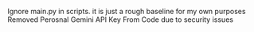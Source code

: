 Ignore main.py in scripts. it is just a rough baseline for my own purposes
Removed Perosnal Gemini API Key From Code due to security issues
